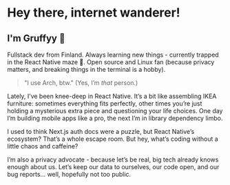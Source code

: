 # Hey there, internet wanderer!

## I'm Gruffyy 👋

Fullstack dev from Finland. Always learning new things - currently trapped in the React Native maze 🐰. Open source and Linux fan (because privacy matters, and breaking things in the terminal is a hobby).

> "I use Arch, btw." (Yes, I’m *that* person.)

Lately, I’ve been knee-deep in React Native. It’s a bit like assembling IKEA furniture: sometimes everything fits perfectly, other times you’re just holding a mysterious extra piece and questioning your life choices. One day I’m building mobile apps like a pro, the next I’m in library dependency limbo.

I used to think Next.js auth docs were a puzzle, but React Native’s ecosystem? That’s a whole escape room. But hey, what’s coding without a little chaos and caffeine?

I’m also a privacy advocate - because let’s be real, big tech already knows enough about us. Let’s keep our data to ourselves, our code open, and our bug reports… well, hopefully not too public.
